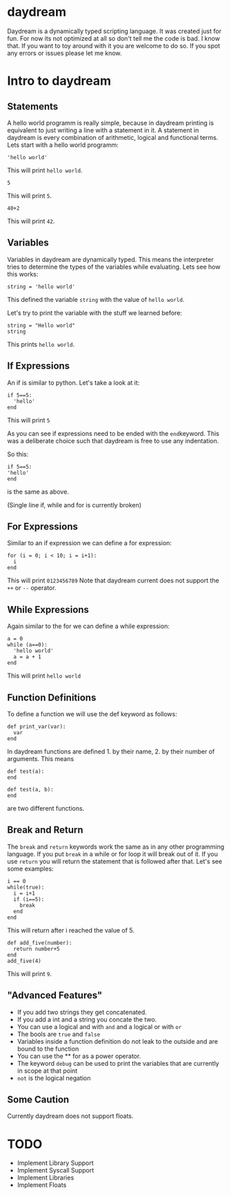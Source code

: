# daydream
Daydream is a dynamically typed scripting language. It was created just for fun. For now its not optimized at all so don't tell me the code is bad. I know that. If you want to toy around with it you are welcome to do so. If you spot any errors or issues please let me know.

# Intro to daydream

## Statements

A hello world programm is really simple, because in daydream printing is equivalent to just writing a line with a statement in it. A statement in daydream is every combination of arithmetic, logical and functional terms. Lets start with a hello world programm:

```
'hello world'
```
This will print `hello world`.

```
5
```
This will print `5`.

```
40+2
```
This will print `42`.

## Variables 

Variables in daydream are dynamically typed. This means the interpreter tries to determine the types of the variables while evaluating. Lets see how this works:

```
string = 'hello world'
```
This defined the variable `string` with the value of `hello world`.

Let's try to print the variable with the stuff we learned before:

```
string = "Hello world"
string
```
This prints `hello world`.

## If Expressions

An if is similar to python. Let's take a look at it:

```
if 5==5:
  'hello'
end
```
This will print `5`

As you can see if expressions need to be ended with the `end`keyword. This was a deliberate choice such that daydream is free to use any indentation.

So this:
```
if 5==5:
'hello'
end
```
is the same as above.

(Single line if, while and for is currently broken)

## For Expressions

Similar to an if expression we can define a for expression:

```
for (i = 0; i < 10; i = i+1):
  i
end
```
This will print `0123456789`
Note that daydream current does not support the `++` or `--` operator.

## While Expressions

Again similar to the for we can define a while expression:

```
a = 0
while (a==0):
  'hello world'
  a = a + 1
end
```
This will print `hello world`

## Function Definitions

To define a function we will use the def keyword as follows:

```
def print_var(var):
  var
end
```

In daydream functions are defined 1. by their name, 2. by their number of arguments. This means

```
def test(a):
end

def test(a, b):
end
```
are two different functions.

## Break and Return

The `break` and `return` keywords work the same as in any other programming language. If you put `break` in a while or for loop it will break out of it. If you use `return` you will return the statement that is followed after that. Let's see some examples:

```
i == 0
while(true):
  i = i+1
  if (i==5):
    break
  end
end
```
This will return after i reached the value of 5.

```
def add_five(number):
  return number+5
end
add_five(4)
```
This will print `9`.

## "Advanced Features"

- If you add two strings they get concatenated.
- If you add a int and a string you concate the two.
- You can use a logical and with `and` and a logical or with `or`
- The bools are `true` and `false`
- Variables inside a function definition do not leak to the outside and are bound to the function
- You can use the ** for as a power operator.
- The keyword `debug` can be used to print the variables that are currently in scope at that point
- `not` is the logical negation

## Some Caution

Currently daydream does not support floats.

# TODO

- Implement Library Support
- Implement Syscall Support
- Implement Libraries
- Implement Floats
